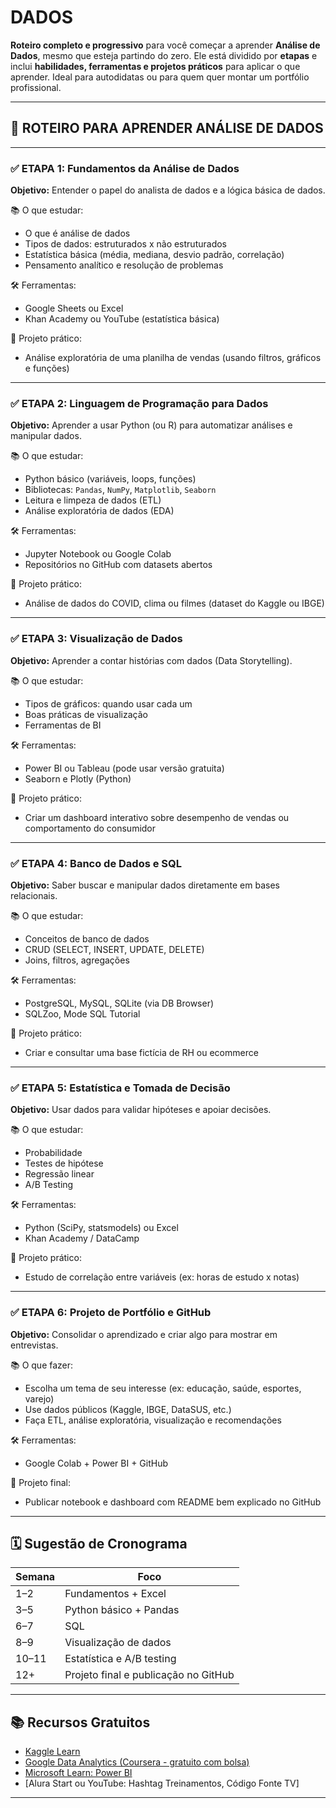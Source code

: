 # DADOS

**Roteiro completo e progressivo** para você começar a aprender **Análise de Dados**, mesmo que esteja partindo do zero. Ele está dividido por **etapas** e inclui **habilidades, ferramentas e projetos práticos** para aplicar o que aprender. Ideal para autodidatas ou para quem quer montar um portfólio profissional.

---

## 🚀 ROTEIRO PARA APRENDER ANÁLISE DE DADOS

---

### ✅ **ETAPA 1: Fundamentos da Análise de Dados**

**Objetivo:** Entender o papel do analista de dados e a lógica básica de dados.

📚 O que estudar:

* O que é análise de dados
* Tipos de dados: estruturados x não estruturados
* Estatística básica (média, mediana, desvio padrão, correlação)
* Pensamento analítico e resolução de problemas

🛠️ Ferramentas:

* Google Sheets ou Excel
* Khan Academy ou YouTube (estatística básica)

📌 Projeto prático:

* Análise exploratória de uma planilha de vendas (usando filtros, gráficos e funções)

---

### ✅ **ETAPA 2: Linguagem de Programação para Dados**

**Objetivo:** Aprender a usar Python (ou R) para automatizar análises e manipular dados.

📚 O que estudar:

* Python básico (variáveis, loops, funções)
* Bibliotecas: `Pandas`, `NumPy`, `Matplotlib`, `Seaborn`
* Leitura e limpeza de dados (ETL)
* Análise exploratória de dados (EDA)

🛠️ Ferramentas:

* Jupyter Notebook ou Google Colab
* Repositórios no GitHub com datasets abertos

📌 Projeto prático:

* Análise de dados do COVID, clima ou filmes (dataset do Kaggle ou IBGE)

---

### ✅ **ETAPA 3: Visualização de Dados**

**Objetivo:** Aprender a contar histórias com dados (Data Storytelling).

📚 O que estudar:

* Tipos de gráficos: quando usar cada um
* Boas práticas de visualização
* Ferramentas de BI

🛠️ Ferramentas:

* Power BI ou Tableau (pode usar versão gratuita)
* Seaborn e Plotly (Python)

📌 Projeto prático:

* Criar um dashboard interativo sobre desempenho de vendas ou comportamento do consumidor

---

### ✅ **ETAPA 4: Banco de Dados e SQL**

**Objetivo:** Saber buscar e manipular dados diretamente em bases relacionais.

📚 O que estudar:

* Conceitos de banco de dados
* CRUD (SELECT, INSERT, UPDATE, DELETE)
* Joins, filtros, agregações

🛠️ Ferramentas:

* PostgreSQL, MySQL, SQLite (via DB Browser)
* SQLZoo, Mode SQL Tutorial

📌 Projeto prático:

* Criar e consultar uma base fictícia de RH ou ecommerce

---

### ✅ **ETAPA 5: Estatística e Tomada de Decisão**

**Objetivo:** Usar dados para validar hipóteses e apoiar decisões.

📚 O que estudar:

* Probabilidade
* Testes de hipótese
* Regressão linear
* A/B Testing

🛠️ Ferramentas:

* Python (SciPy, statsmodels) ou Excel
* Khan Academy / DataCamp

📌 Projeto prático:

* Estudo de correlação entre variáveis (ex: horas de estudo x notas)

---

### ✅ **ETAPA 6: Projeto de Portfólio e GitHub**

**Objetivo:** Consolidar o aprendizado e criar algo para mostrar em entrevistas.

📚 O que fazer:

* Escolha um tema de seu interesse (ex: educação, saúde, esportes, varejo)
* Use dados públicos (Kaggle, IBGE, DataSUS, etc.)
* Faça ETL, análise exploratória, visualização e recomendações

🛠️ Ferramentas:

* Google Colab + Power BI + GitHub

📌 Projeto final:

* Publicar notebook e dashboard com README bem explicado no GitHub

---

## 🗓️ Sugestão de Cronograma

| Semana | Foco                                 |
| ------ | ------------------------------------ |
| 1–2    | Fundamentos + Excel                  |
| 3–5    | Python básico + Pandas               |
| 6–7    | SQL                                  |
| 8–9    | Visualização de dados                |
| 10–11  | Estatística e A/B testing            |
| 12+    | Projeto final e publicação no GitHub |

---

## 📚 Recursos Gratuitos

* [Kaggle Learn](https://www.kaggle.com/learn)
* [Google Data Analytics (Coursera - gratuito com bolsa)](https://www.coursera.org/professional-certificates/google-data-analytics)
* [Microsoft Learn: Power BI](https://learn.microsoft.com/pt-br/training/powerplatform/power-bi/)
* \[Alura Start ou YouTube: Hashtag Treinamentos, Código Fonte TV]

---

